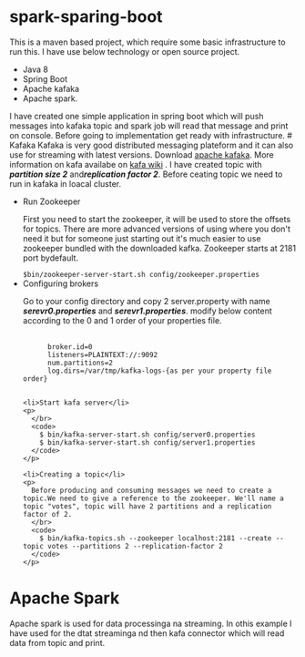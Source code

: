 # spark-sparing-boot
This is a maven based project, which require some basic infrastructure to run this. I have use below technology or open source project.
<ul>
<li>Java 8</li>
<li>Spring Boot</li>
<li>Apache kafaka</li> 
<li>Apache spark.</li>
</ul>
I have created one simple application in spring boot which will push messages into kafaka topic and spark job will read that message and print on console.
Before going to implementation get ready with infrastructure.
# Kafaka 
Kafaka is very good distributed messaging plateform and it can also use for streaming with latest versions.
Download <a href="https://www.apache.org/dyn/closer.cgi?path=/kafka/0.10.1.0/kafka_2.11-0.10.1.0.tgz">apache kafaka</a>.
More information on kafa availabe on <a href="https://kafka.apache.org/intro">kafa wiki</a> .
I have created topic with <i><b>partition size 2</b></i> and<i><b>replication factor 2</b></i>.
Before ceating topic we need to run in kafaka in loacal cluster.
<ul>
<li> Run Zookeeper</li>
    <p>First you need to start the zookeeper, it will be used to store the offsets for topics. There are more advanced versions of using where you don't need it but for someone just starting out it's much easier to use zookeeper bundled with the downloaded kafka. Zookeeper starts at 2181 port bydefault.</p>
    <code>$bin/zookeeper-server-start.sh config/zookeeper.properties</code>
    <li>Configuring brokers</li>
    <p>
    Go to your config directory and copy 2 server.property with name <i><b>serevr0.properties</b></i> and <i><b>serevr1.properties</b></i>. 
    modify below content according to the 0 and 1 order of your properties file.
    </br>
    </br>
    <code>
      broker.id=0
      listeners=PLAINTEXT://:9092
      num.partitions=2
      log.dirs=/var/tmp/kafka-logs-{as per your property file order}
    </code>
    </p>
    
    <li>Start kafa server</li>
    <p>
      </br>
      <code>
        $ bin/kafka-server-start.sh config/server0.properties
        $ bin/kafka-server-start.sh config/server1.properties
      </code>
    </p>
    
    <li>Creating a topic</li>
    <p>
      Before producing and consuming messages we need to create a topic.We need to give a reference to the zookeeper. We'll name a topic "votes", topic will have 2 partitions and a replication factor of 2.
      </br>
      <code>
        $ bin/kafka-topics.sh --zookeeper localhost:2181 --create --topic votes --partitions 2 --replication-factor 2
      </code>
    </p>
</ul>


# Apache Spark
Apache spark is used for data processinga na streaming. In othis example I have used for the dtat streaminga nd then kafa connector which will read data from topic and print. 



 
